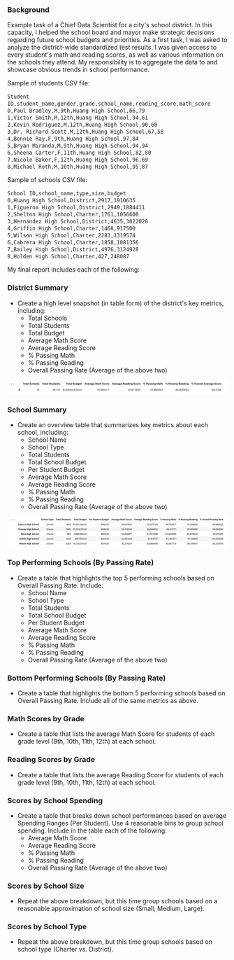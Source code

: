 ### Background

Example task of a Chief Data Scientist for a city's school district. In this capacity, I helped the school board and mayor make strategic decisions regarding future school budgets and priorities. As a first task, I was asked to analyze the district-wide standardized test results. I was given access to every student's math and reading scores, as well as various information on the schools they attend. My responsibility is to aggregate the data to and showcase obvious trends in school performance.

Sample of students CSV file:
```
Student ID,student_name,gender,grade,school_name,reading_score,math_score
0,Paul Bradley,M,9th,Huang High School,66,79
1,Victor Smith,M,12th,Huang High School,94,61
2,Kevin Rodriguez,M,12th,Huang High School,90,60
3,Dr. Richard Scott,M,12th,Huang High School,67,58
4,Bonnie Ray,F,9th,Huang High School,97,84
5,Bryan Miranda,M,9th,Huang High School,94,94
6,Sheena Carter,F,11th,Huang High School,82,80
7,Nicole Baker,F,12th,Huang High School,96,69
8,Michael Roth,M,10th,Huang High School,95,87
```

Sample of schools CSV file:
```
School ID,school_name,type,size,budget
0,Huang High School,District,2917,1910635
1,Figueroa High School,District,2949,1884411
2,Shelton High School,Charter,1761,1056600
3,Hernandez High School,District,4635,3022020
4,Griffin High School,Charter,1468,917500
5,Wilson High School,Charter,2283,1319574
6,Cabrera High School,Charter,1858,1081356
7,Bailey High School,District,4976,3124928
8,Holden High School,Charter,427,248087
```

My final report includes each of the following:

### District Summary

* Create a high level snapshot (in table form) of the district's key metrics, including:
  * Total Schools
  * Total Students
  * Total Budget
  * Average Math Score
  * Average Reading Score
  * % Passing Math
  * % Passing Reading
  * Overall Passing Rate (Average of the above two)
  
![district-summary](images/district-summary.png)

### School Summary

* Create an overview table that summarizes key metrics about each school, including:
  * School Name
  * School Type
  * Total Students
  * Total School Budget
  * Per Student Budget
  * Average Math Score
  * Average Reading Score
  * % Passing Math
  * % Passing Reading
  * Overall Passing Rate (Average of the above two)

![top-performing](images/top-performing.png)

### Top Performing Schools (By Passing Rate)

* Create a table that highlights the top 5 performing schools based on Overall Passing Rate. Include:
  * School Name
  * School Type
  * Total Students
  * Total School Budget
  * Per Student Budget
  * Average Math Score
  * Average Reading Score
  * % Passing Math
  * % Passing Reading
  * Overall Passing Rate (Average of the above two)

### Bottom Performing Schools (By Passing Rate)

* Create a table that highlights the bottom 5 performing schools based on Overall Passing Rate. Include all of the same metrics as above.

### Math Scores by Grade

* Create a table that lists the average Math Score for students of each grade level (9th, 10th, 11th, 12th) at each school.

### Reading Scores by Grade

* Create a table that lists the average Reading Score for students of each grade level (9th, 10th, 11th, 12th) at each school.

### Scores by School Spending

* Create a table that breaks down school performances based on average Spending Ranges (Per Student). Use 4 reasonable bins to group school spending. Include in the table each of the following:
  * Average Math Score
  * Average Reading Score
  * % Passing Math
  * % Passing Reading
  * Overall Passing Rate (Average of the above two)

### Scores by School Size

* Repeat the above breakdown, but this time group schools based on a reasonable approximation of school size (Small, Medium, Large).

### Scores by School Type

* Repeat the above breakdown, but this time group schools based on school type (Charter vs. District).
